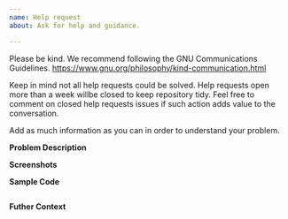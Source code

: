 ```yaml
---
name: Help request
about: Ask for help and guidance.

---
```


Please be kind. We recommend following the GNU Communications Guidelines. https://www.gnu.org/philosophy/kind-communication.html

Keep in mind not all help requests could be solved. Help requests open more than a week willbe closed to keep repository tidy. Feel free to comment on closed help requests issues if such action adds value to the conversation.

Add as much information as you can in order to understand your problem.

**Problem Description**

**Screenshots**

**Sample Code**

```

```


**Futher Context**
